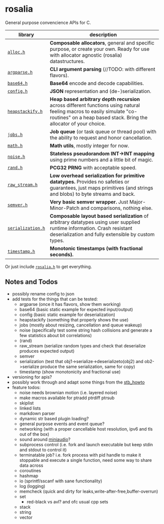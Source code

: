 # rosalia

General purpose convencience APIs for C.

|library|description|
|---|---|
|[`alloc.h`](./includes/rosalia/alloc.h)|**Composable allocators**, general and specific purpose, or create your own. Ready for use with allocator agnostic (rosalia) datastructures.|
|[`argparse.h`](./includes/rosalia/argparse.h)|**CLI argument parsing** (//TODO: with different flavors).|
|[`base64.h`](./includes/rosalia/base64.h)|**Base64** encode and decode capabilities.|
|[`config.h`](./includes/rosalia/config.h)|**JSON** representation and (de-)serialization.|
|[`heapstackify.h`](./includes/rosalia/heapstackify.h)|**Heap based arbitrary depth recursion** across different functions using natural feeling macros to easily simulate "co-routines" on a heap based stack. Bring the allocator of your choice.|
|[`jobs.h`](./includes/rosalia/jobs.h)|**Job queue** (or task queue or thread pool) with the ability to request and honor cancellation.|
|[`math.h`](./includes/rosalia/math.h)|**Math utils**, mostly integer for now.|
|[`noise.h`](./includes/rosalia/noise.h)|**Stateless pseudorandom INT->INT mapping** using prime numbers and a little bit of magic.|
|[`rand.h`](./includes/rosalia/rand.h)|**PCG32 PRNG** with acceptable speed.|
|[`raw_stream.h`](./includes/rosalia/raw_stream.h)|**Low overhead serialization for primitive datatypes.** Provides no safeties or guarantees, just maps primitives (and strings and blobs) to byte streams and back.|
|[`semver.h`](./includes/rosalia/semver.h)|**Very basic semver wrapper.** Just Major-Minor-Patch and comparisons, nothing else.|
|[`serialization.h`](./includes/rosalia/serialization.h)|**Composable layout based serialization** of arbitrary datatypes using user supplied runtime information. Crash resistant deserialization and fully extensible by custom types.|
|[`timestamp.h`](./includes/rosalia/timestamp.h)|**Monotonic timestamps (with fractional seconds).**|

Or just include [`rosalia.h`](./includes/rosalia/rosalia.h) to get everything.

## Notes and Todos
* possibly rename config to json
* add tests for the things that can be tested:
  * argparse (once it has flavors, show them working)
  * base64 (basic static example for expected input/output)
  * config (basic static example for deserialization)
  * heapstackify (something that properly shows the use)
  * jobs (mostly about resizing, cancellation and queue wakeup)
  * noise (specifically test some string hash collisions and generate a few statistics about bit correlations)
  * (rand)
  * raw_stream (serialize random types and check that deserialize produces expected output)
  * semver
  * serialization (test that obj1->serialize->deserializeto(obj2) and ob2->serialize produce the same serialization, same for copy)
  * timestamp (show monotonicity and fractional use)
* versioning for apis?
* possibly work through and adapt some things from the [stb_howto](https://github.com/nothings/stb/blob/master/docs/stb_howto.txt)
* feature todos:
  * noise needs brownian motion (i.e. layered noise)
  * make macros available for ptradd ptrdiff ptrsub
  * skiplist
  * linked lists
  * markdown parser
  * dynamic str based plugin loading?
  * general purpose events and event queue?
  * networking (with a proper cancellable host resolution, ipv6 and tls out of the box)
  * sound around [miniaudio](https://miniaud.io/)?
  * subprocess control (i.e. fork and launch executable but keep stdin and stdout to control it)
  * terminatable job? i.e. fork process with pid handle to make it stoppable and execute a single function, need some way to share data across
  * coroutines
  * hashmap
  * io (sprintf/sscanf with sane functionality)
  * log (logging)
  * memcheck (quick and dirty for leaks,write-after-free,buffer-overrun)
  * set
    * red-black vs avl? and ofc usual cpp sets
  * stack
  * string
  * vector
